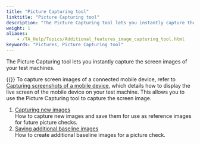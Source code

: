 ```yaml
--- 
title: "Picture Capturing tool"
linktitle: "Picture Capturing tool"
description: "The Picture Capturing tool lets you instantly capture the screen images of your test machines."
weight: 1
aliases: 
    - /TA_Help/Topics/Additional_features_image_capturing_tool.html
keywords: "Pictures, Picture Capturing tool"
---
```


The Picture Capturing tool lets you instantly capture the screen images of your test machines.

{{<note>}} To capture screen images of a connected mobile device, refer to [Capturing screenshots of a mobile device](/automation-guide/application-testing/mobile-testing/additional-tasks-and-tools/capturing-screenshots-of-a-mobile-device), which details how to display the live screen of the mobile device on your test machine. This allows you to use the Picture Capturing tool to capture the screen image.

1.  [Capturing new images](/user-guide/projects-and-project-items/project-items/picture-checks/picture-capturing-tool/capturing-new-images)  
How to capture new images and save them for use as reference images for future picture checks.
2.  [Saving additional baseline images](/user-guide/projects-and-project-items/project-items/picture-checks/picture-capturing-tool/saving-additional-baseline-images)  
How to create additional baseline images for a picture check.

